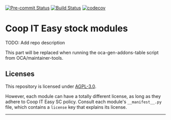 
<!-- /!\ Non OCA Context : Set here the badge of your runbot / runboat instance. -->
[![Pre-commit Status](https://github.com/coopiteasy/cie-stock/actions/workflows/pre-commit.yml/badge.svg?branch=16.0)](https://github.com/coopiteasy/cie-stock/actions/workflows/pre-commit.yml?query=branch%3A16.0)
[![Build Status](https://github.com/coopiteasy/cie-stock/actions/workflows/test.yml/badge.svg?branch=16.0)](https://github.com/coopiteasy/cie-stock/actions/workflows/test.yml?query=branch%3A16.0)
[![codecov](https://codecov.io/gh/coopiteasy/cie-stock/branch/16.0/graph/badge.svg)](https://codecov.io/gh/coopiteasy/cie-stock)
<!-- /!\ Non OCA Context : Set here the badge of your translation instance. -->

<!-- /!\ do not modify above this line -->

# Coop IT Easy stock modules

TODO: Add repo description

<!-- /!\ do not modify below this line -->

<!-- prettier-ignore-start -->

[//]: # (addons)

This part will be replaced when running the oca-gen-addons-table script from OCA/maintainer-tools.

[//]: # (end addons)

<!-- prettier-ignore-end -->

## Licenses

This repository is licensed under [AGPL-3.0](LICENSE).

However, each module can have a totally different license, as long as they adhere to Coop IT Easy SC
policy. Consult each module's `__manifest__.py` file, which contains a `license` key
that explains its license.

----
<!-- /!\ Non OCA Context : Set here the full description of your organization. -->
